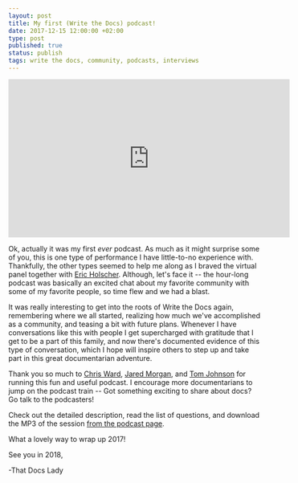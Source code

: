 ```yaml
---
layout: post
title: My first (Write the Docs) podcast!
date: 2017-12-15 12:00:00 +02:00
type: post
published: true
status: publish
tags: write the docs, community, podcasts, interviews
---
```


<iframe width="560" height="315" src="https://www.youtube.com/embed/hH6lYBq7_VU" frameborder="0" gesture="media" allow="encrypted-media" allowfullscreen></iframe>

Ok, actually it was my first *ever* podcast. As much as it might surprise some of you, this is one type of performance I have little-to-no experience with. Thankfully, the other types seemed to help me along as I braved the virtual panel together with [Eric Holscher](https://twitter.com/ericholscher). Although, let's face it -- the hour-long podcast was basically an excited chat about my favorite community with some of my favorite people, so time flew and we had a blast.

It was really interesting to get into the roots of Write the Docs again, remembering where we all started, realizing how much we've accomplished as a community, and teasing a bit with future plans. Whenever I have conversations like this with people I get supercharged with gratitude that I get to be a part of this family, and now there's documented evidence of this type of conversation, which I hope will inspire others to step up and take part in this great documentarian adventure.

Thank you so much to [Chris Ward](https://twitter.com/ChrisChinch), [Jared Morgan](https://twitter.com/jaredmorgs), and [Tom Johnson](https://twitter.com/tomjohnson) for running this fun and useful podcast. I encourage more documentarians to jump on the podcast train -- Got something exciting to share about docs? Go talk to the podcasters!

Check out the detailed description, read the list of questions, and download the MP3 of the session [from the podcast page](http://podcast.writethedocs.org/2017/12/13/founding-principles-of-write-the-docs/).

What a lovely way to wrap up 2017!

See you in 2018,

-That Docs Lady

